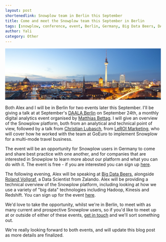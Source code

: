 ```yaml
---
layout: post
shortenedlink: Snowplow team in Berlin this September
title: Come and meet the Snowplow team this September in Berlin
tags: [snowplow, conference, event, Berlin, Germany, Big Data Beers, DAALA]
author: Yali
category: Other
---
```


![berlin](/assets/img/blog/2014/09/berlin-small.jpg)

Both Alex and I will be in Berlin for two events later this September. I'll be giving a talk at at September's [DAALA Berlin][daala] on September 24th, a monthly digital analytics event organised by [Matthias Bettag][matthias]. I will give an overview of the Snowplow platform, both from an analytical and technical point of view, followed by a talk from [Christian Lubasch][christian], from [LeROI Marketing][leroi], who will cover how he worked with the team at GoEuro to implement Snowplow for a multi-mode travel business. 

The event will be an opportunity for Snowplow users in Germany to come and share best practice with one another, and for companies that are interested in Snowplow to learn more about our platform and what you can do with it. The event is free - if you are interested you can sign up [here][daala].

The following evening, Alex will be speaking at [Big Data Beers][bigdatabeers], alongside [Roland Vollgraf][roland], a Data Scientist from Zalando. Alex will be providing a technical overview of the Snowplow platform, including looking at how we use a variety of "big data" technologies including Hadoop, Kinesis and Redshift. You can sign up for the event [here][bigdatabeers].

<!--more-->

We'd love to take the opportunity, whilst we're in Berlin, to meet with as many current and prospective Snowplow users, so if you'd like to meet up at or outside of either of these events, [get in touch][contact] and we'll sort something out.

We're really looking forward to both events, and will update this blog post as more details are finalized. 

[daala]: https://www.eventbrite.de/e/daala-berlin-mittwoch-24-september-volksbar-berlin-mit-snowplow-tickets-12045557587
[matthias]: https://twitter.com/MatthiasBettag
[bigdatabeers]: http://www.meetup.com/Big-Data-Beers/events/197913122/
[roland]: http://de.linkedin.com/pub/roland-vollgraf/78/715/b90
[contact]: /about/index.html
[leroi]: http://www.leroi-marketing.de/
[christian]: de.linkedin.com/in/lubasch/en
